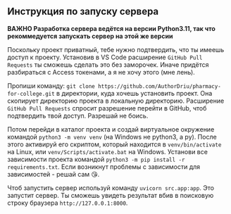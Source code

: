 ## Инструкция по запуску сервера

**ВАЖНО Разработка сервера ведётся на версии Python3.11, так что рекоммедуется запускать сервер на этой же версии**

Поскольку проект приватный, тебе нужно подтвердить, что ты имеешь доступ к проекту.
Установив в VS Code расширение `GitHub Pull Requests` ты сможешь сделать это без заморочек. Иначе придётся разбираться с Access токенами, а я не хочу этого (мне лень).

Пропиши команду: `git clone https://github.com/AuthorDriu/pharmacy-for-college.git` в директории, куда хочешь установить проект.
Она скопирует директорию проекта в локальную директорию. Расширение `GitHub Pull Requests` спросит разрешение перейти в GitHub, чтоб подтвердить твой доступ. Разрешай не боись.

Потом перейди в каталог проекта и создай виртуальное окружение командой `python3 -m venv venv` (на Windows не python3, а py).
После этого активируй его скриптом, который находится в `venv/bin/activate` на Linux, или `venv/Scripts/activate.bat` на Windows.
Установи все зависимости проекта командой `python3 -m pip install -r requirements.txt`. Если возникнут проблемы с зависимости для зависимостей - решай сам :kissing_heart:.

Чтоб запустить сервер используй команду `uvicorn src.app:app`. Это запустит сервер. Ты сможешь увидеть результат вбив в поисковую строку браузера `http://127.0.0.1:8000`.